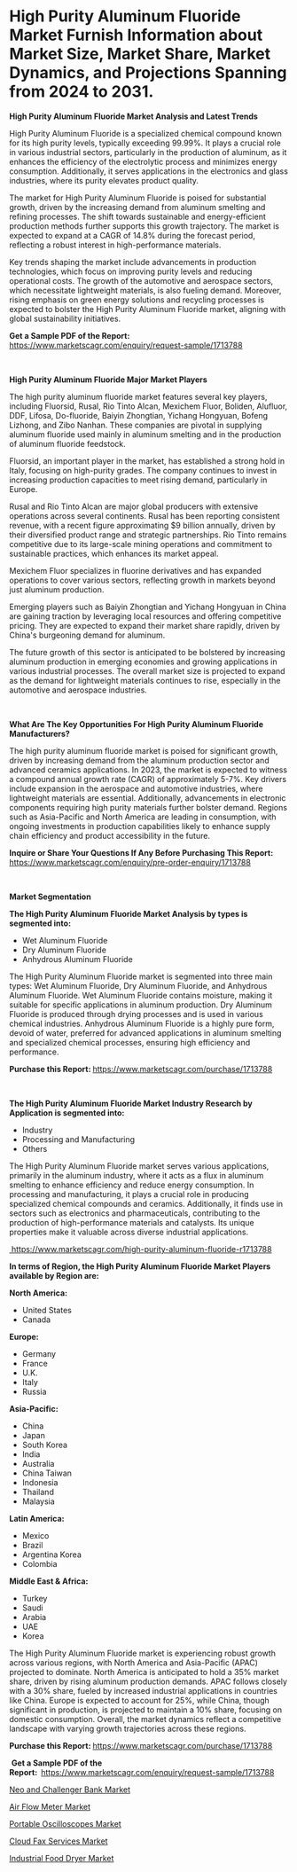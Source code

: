 <p><h1>High Purity Aluminum Fluoride Market Furnish Information about Market Size, Market Share, Market Dynamics, and Projections Spanning from 2024 to 2031.</h1></p><p><strong>High Purity Aluminum Fluoride Market Analysis and Latest Trends</strong></p>
<p><p>High Purity Aluminum Fluoride is a specialized chemical compound known for its high purity levels, typically exceeding 99.99%. It plays a crucial role in various industrial sectors, particularly in the production of aluminum, as it enhances the efficiency of the electrolytic process and minimizes energy consumption. Additionally, it serves applications in the electronics and glass industries, where its purity elevates product quality.</p><p>The market for High Purity Aluminum Fluoride is poised for substantial growth, driven by the increasing demand from aluminum smelting and refining processes. The shift towards sustainable and energy-efficient production methods further supports this growth trajectory. The market is expected to expand at a CAGR of 14.8% during the forecast period, reflecting a robust interest in high-performance materials.</p><p>Key trends shaping the market include advancements in production technologies, which focus on improving purity levels and reducing operational costs. The growth of the automotive and aerospace sectors, which necessitate lightweight materials, is also fueling demand. Moreover, rising emphasis on green energy solutions and recycling processes is expected to bolster the High Purity Aluminum Fluoride market, aligning with global sustainability initiatives.</p></p>
<p><strong>Get a Sample PDF of the Report:&nbsp;</strong> <a href="https://www.marketscagr.com/enquiry/request-sample/1713788?utm_campaign=1282&utm_medium=2&utm_source=Github&utm_content=ia&utm_term=22102024&utm_id=high-purity-aluminum-fluoride">https://www.marketscagr.com/enquiry/request-sample/1713788</a></p>
<p>&nbsp;</p>
<p><strong>High Purity Aluminum Fluoride Major Market Players</strong></p>
<p><p>The high purity aluminum fluoride market features several key players, including Fluorsid, Rusal, Rio Tinto Alcan, Mexichem Fluor, Boliden, Alufluor, DDF, Lifosa, Do-fluoride, Baiyin Zhongtian, Yichang Hongyuan, Bofeng Lizhong, and Zibo Nanhan. These companies are pivotal in supplying aluminum fluoride used mainly in aluminum smelting and in the production of aluminum fluoride feedstock. </p><p>Fluorsid, an important player in the market, has established a strong hold in Italy, focusing on high-purity grades. The company continues to invest in increasing production capacities to meet rising demand, particularly in Europe.</p><p>Rusal and Rio Tinto Alcan are major global producers with extensive operations across several continents. Rusal has been reporting consistent revenue, with a recent figure approximating $9 billion annually, driven by their diversified product range and strategic partnerships. Rio Tinto remains competitive due to its large-scale mining operations and commitment to sustainable practices, which enhances its market appeal.</p><p>Mexichem Fluor specializes in fluorine derivatives and has expanded operations to cover various sectors, reflecting growth in markets beyond just aluminum production. </p><p>Emerging players such as Baiyin Zhongtian and Yichang Hongyuan in China are gaining traction by leveraging local resources and offering competitive pricing. They are expected to expand their market share rapidly, driven by China's burgeoning demand for aluminum.</p><p>The future growth of this sector is anticipated to be bolstered by increasing aluminum production in emerging economies and growing applications in various industrial processes. The overall market size is projected to expand as the demand for lightweight materials continues to rise, especially in the automotive and aerospace industries.</p></p>
<p>&nbsp;</p>
<p><strong>What Are The Key Opportunities For High Purity Aluminum Fluoride Manufacturers?</strong></p>
<p><p>The high purity aluminum fluoride market is poised for significant growth, driven by increasing demand from the aluminum production sector and advanced ceramics applications. In 2023, the market is expected to witness a compound annual growth rate (CAGR) of approximately 5-7%. Key drivers include expansion in the aerospace and automotive industries, where lightweight materials are essential. Additionally, advancements in electronic components requiring high purity materials further bolster demand. Regions such as Asia-Pacific and North America are leading in consumption, with ongoing investments in production capabilities likely to enhance supply chain efficiency and product accessibility in the future.</p></p>
<p><strong>Inquire or Share Your Questions If Any Before Purchasing This Report:</strong> <a href="https://www.marketscagr.com/enquiry/pre-order-enquiry/1713788?utm_campaign=1282&utm_medium=2&utm_source=Github&utm_content=ia&utm_term=22102024&utm_id=high-purity-aluminum-fluoride">https://www.marketscagr.com/enquiry/pre-order-enquiry/1713788</a></p>
<p>&nbsp;</p>
<p><strong>Market Segmentation</strong></p>
<p><strong>The High Purity Aluminum Fluoride Market Analysis by types is segmented into:</strong></p>
<p><ul><li>Wet Aluminum Fluoride</li><li>Dry Aluminum Fluoride</li><li>Anhydrous Aluminum Fluoride</li></ul></p>
<p><p>The High Purity Aluminum Fluoride market is segmented into three main types: Wet Aluminum Fluoride, Dry Aluminum Fluoride, and Anhydrous Aluminum Fluoride. Wet Aluminum Fluoride contains moisture, making it suitable for specific applications in aluminum production. Dry Aluminum Fluoride is produced through drying processes and is used in various chemical industries. Anhydrous Aluminum Fluoride is a highly pure form, devoid of water, preferred for advanced applications in aluminum smelting and specialized chemical processes, ensuring high efficiency and performance.</p></p>
<p><strong>Purchase this Report:&nbsp;</strong><a href="https://www.marketscagr.com/purchase/1713788?utm_campaign=1282&utm_medium=2&utm_source=Github&utm_content=ia&utm_term=22102024&utm_id=high-purity-aluminum-fluoride">https://www.marketscagr.com/purchase/1713788</a></p>
<p>&nbsp;</p>
<p><strong>The High Purity Aluminum Fluoride Market Industry Research by Application is segmented into:</strong></p>
<p><ul><li>Industry</li><li>Processing and Manufacturing</li><li>Others</li></ul></p>
<p><p>The High Purity Aluminum Fluoride market serves various applications, primarily in the aluminum industry, where it acts as a flux in aluminum smelting to enhance efficiency and reduce energy consumption. In processing and manufacturing, it plays a crucial role in producing specialized chemical compounds and ceramics. Additionally, it finds use in sectors such as electronics and pharmaceuticals, contributing to the production of high-performance materials and catalysts. Its unique properties make it valuable across diverse industrial applications.</p></p>
<p><a href="https://www.marketscagr.com/high-purity-aluminum-fluoride-r1713788?utm_campaign=1282&utm_medium=2&utm_source=Github&utm_content=ia&utm_term=22102024&utm_id=high-purity-aluminum-fluoride">&nbsp;https://www.marketscagr.com/high-purity-aluminum-fluoride-r1713788</a></p>
<p><strong>In terms of Region, the High Purity Aluminum Fluoride Market Players available by Region are:</strong></p>
<p>
    <p> <strong> North America: </strong>
        <ul>
            <li>United States</li>
            <li>Canada</li>
        </ul>
        </p> 
    <p> <strong> Europe: </strong>
        <ul>
            <li>Germany</li>
            <li>France</li>
            <li>U.K.</li>
            <li>Italy</li>
            <li>Russia</li>
        </ul>
        </p> 
    <p> <strong> Asia-Pacific: </strong>
        <ul>
            <li>China</li>
            <li>Japan</li>
            <li>South Korea</li>
            <li>India</li>
            <li>Australia</li>
            <li>China Taiwan</li>
            <li>Indonesia</li>
            <li>Thailand</li>
            <li>Malaysia</li>
        </ul>
        </p> 
    <p> <strong> Latin America: </strong>
        <ul>
            <li>Mexico</li>
            <li>Brazil</li>
            <li>Argentina Korea</li>
            <li>Colombia</li>
        </ul>
        </p> 
    <p> <strong> Middle East & Africa: </strong>
        <ul>
            <li>Turkey</li>
            <li>Saudi</li>
            <li>Arabia</li>
            <li>UAE</li>
            <li>Korea</li>
        </ul>
    </p>
    </p>
<p><p>The High Purity Aluminum Fluoride market is experiencing robust growth across various regions, with North America and Asia-Pacific (APAC) projected to dominate. North America is anticipated to hold a 35% market share, driven by rising aluminum production demands. APAC follows closely with a 30% share, fueled by increased industrial applications in countries like China. Europe is expected to account for 25%, while China, though significant in production, is projected to maintain a 10% share, focusing on domestic consumption. Overall, the market dynamics reflect a competitive landscape with varying growth trajectories across these regions.</p></p>
<p><strong>Purchase this Report: </strong><a href="https://www.marketscagr.com/purchase/1713788?utm_campaign=1282&utm_medium=2&utm_source=Github&utm_content=ia&utm_term=22102024&utm_id=high-purity-aluminum-fluoride">https://www.marketscagr.com/purchase/1713788</a></p>
<p>&nbsp;<strong>Get a Sample PDF of the Report:&nbsp;&nbsp;</strong><a href="https://www.marketscagr.com/enquiry/request-sample/1713788?utm_campaign=1282&utm_medium=2&utm_source=Github&utm_content=ia&utm_term=22102024&utm_id=high-purity-aluminum-fluoride">https://www.marketscagr.com/enquiry/request-sample/1713788</a></p>
<p><strong></strong></p>
<p><p><a href="https://www.linkedin.com/pulse/neo-challenger-bank-mosaic-piecing-together-global-market-uekre?utm_campaign=1282&utm_medium=2&utm_source=Github&utm_content=ia&utm_term=22102024&utm_id=high-purity-aluminum-fluoride">Neo and Challenger Bank Market</a></p><p><a href="https://github.com/annicecos4/Market-Research-Report-List-1/blob/main/air-flow-meter-market.md?utm_campaign=1282&utm_medium=2&utm_source=Github&utm_content=ia&utm_term=22102024&utm_id=high-purity-aluminum-fluoride">Air Flow Meter Market</a></p><p><a href="https://github.com/mabutironaldo/Market-Research-Report-List-6/blob/main/portable-oscilloscopes-market.md?utm_campaign=1282&utm_medium=2&utm_source=Github&utm_content=ia&utm_term=22102024&utm_id=high-purity-aluminum-fluoride">Portable Oscilloscopes Market</a></p><p><a href="https://www.linkedin.com/pulse/competitive-intelligence-cloud-fax-services-market-key-zlfie?utm_campaign=1282&utm_medium=2&utm_source=Github&utm_content=ia&utm_term=22102024&utm_id=high-purity-aluminum-fluoride">Cloud Fax Services Market</a></p><p><a href="https://issuu.com/reportprime-2/docs/industrial-food-dryer-market-size-2_a7f7096fa758b2?utm_campaign=1282&utm_medium=2&utm_source=Github&utm_content=ia&utm_term=22102024&utm_id=high-purity-aluminum-fluoride">Industrial Food Dryer Market</a></p></p>
